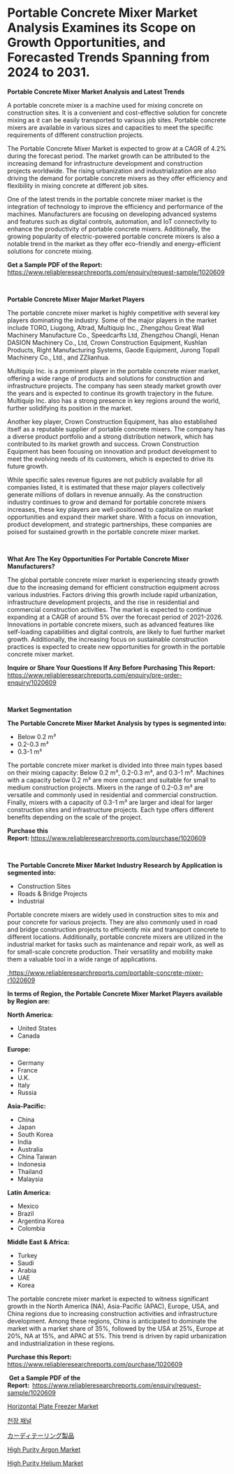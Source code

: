 <p><h1>Portable Concrete Mixer Market Analysis Examines its Scope on Growth Opportunities, and Forecasted Trends Spanning from 2024 to 2031.</h1></p><p><strong>Portable Concrete Mixer Market Analysis and Latest Trends</strong></p>
<p><p>A portable concrete mixer is a machine used for mixing concrete on construction sites. It is a convenient and cost-effective solution for concrete mixing as it can be easily transported to various job sites. Portable concrete mixers are available in various sizes and capacities to meet the specific requirements of different construction projects.</p><p>The Portable Concrete Mixer Market is expected to grow at a CAGR of 4.2% during the forecast period. The market growth can be attributed to the increasing demand for infrastructure development and construction projects worldwide. The rising urbanization and industrialization are also driving the demand for portable concrete mixers as they offer efficiency and flexibility in mixing concrete at different job sites.</p><p>One of the latest trends in the portable concrete mixer market is the integration of technology to improve the efficiency and performance of the machines. Manufacturers are focusing on developing advanced systems and features such as digital controls, automation, and IoT connectivity to enhance the productivity of portable concrete mixers. Additionally, the growing popularity of electric-powered portable concrete mixers is also a notable trend in the market as they offer eco-friendly and energy-efficient solutions for concrete mixing.</p></p>
<p><strong>Get a Sample PDF of the Report:&nbsp;</strong> <a href="https://www.reliableresearchreports.com/enquiry/request-sample/1020609">https://www.reliableresearchreports.com/enquiry/request-sample/1020609</a></p>
<p>&nbsp;</p>
<p><strong>Portable Concrete Mixer Major Market Players</strong></p>
<p><p>The portable concrete mixer market is highly competitive with several key players dominating the industry. Some of the major players in the market include TORO, Liugong, Altrad, Multiquip Inc., Zhengzhou Great Wall Machinery Manufacture Co., Speedcarfts Ltd, Zhengzhou Changli, Henan DASION Machinery Co., Ltd, Crown Construction Equipment, Kushlan Products, Right Manufacturing Systems, Gaode Equipment, Jurong Topall Machinery Co., Ltd., and ZZlianhua.</p><p>Multiquip Inc. is a prominent player in the portable concrete mixer market, offering a wide range of products and solutions for construction and infrastructure projects. The company has seen steady market growth over the years and is expected to continue its growth trajectory in the future. Multiquip Inc. also has a strong presence in key regions around the world, further solidifying its position in the market.</p><p>Another key player, Crown Construction Equipment, has also established itself as a reputable supplier of portable concrete mixers. The company has a diverse product portfolio and a strong distribution network, which has contributed to its market growth and success. Crown Construction Equipment has been focusing on innovation and product development to meet the evolving needs of its customers, which is expected to drive its future growth.</p><p>While specific sales revenue figures are not publicly available for all companies listed, it is estimated that these major players collectively generate millions of dollars in revenue annually. As the construction industry continues to grow and demand for portable concrete mixers increases, these key players are well-positioned to capitalize on market opportunities and expand their market share. With a focus on innovation, product development, and strategic partnerships, these companies are poised for sustained growth in the portable concrete mixer market.</p></p>
<p>&nbsp;</p>
<p><strong>What Are The Key Opportunities For Portable Concrete Mixer Manufacturers?</strong></p>
<p><p>The global portable concrete mixer market is experiencing steady growth due to the increasing demand for efficient construction equipment across various industries. Factors driving this growth include rapid urbanization, infrastructure development projects, and the rise in residential and commercial construction activities. The market is expected to continue expanding at a CAGR of around 5% over the forecast period of 2021-2026. Innovations in portable concrete mixers, such as advanced features like self-loading capabilities and digital controls, are likely to fuel further market growth. Additionally, the increasing focus on sustainable construction practices is expected to create new opportunities for growth in the portable concrete mixer market.</p></p>
<p><strong>Inquire or Share Your Questions If Any Before Purchasing This Report:</strong> <a href="https://www.reliableresearchreports.com/enquiry/pre-order-enquiry/1020609">https://www.reliableresearchreports.com/enquiry/pre-order-enquiry/1020609</a></p>
<p>&nbsp;</p>
<p><strong>Market Segmentation</strong></p>
<p><strong>The Portable Concrete Mixer Market Analysis by types is segmented into:</strong></p>
<p><ul><li>Below 0.2 m³</li><li>0.2-0.3 m³</li><li>0.3-1 m³</li></ul></p>
<p><p>The portable concrete mixer market is divided into three main types based on their mixing capacity: Below 0.2 m³, 0.2-0.3 m³, and 0.3-1 m³. Machines with a capacity below 0.2 m³ are more compact and suitable for small to medium construction projects. Mixers in the range of 0.2-0.3 m³ are versatile and commonly used in residential and commercial construction. Finally, mixers with a capacity of 0.3-1 m³ are larger and ideal for larger construction sites and infrastructure projects. Each type offers different benefits depending on the scale of the project.</p></p>
<p><strong>Purchase this Report:&nbsp;</strong><a href="https://www.reliableresearchreports.com/purchase/1020609">https://www.reliableresearchreports.com/purchase/1020609</a></p>
<p>&nbsp;</p>
<p><strong>The Portable Concrete Mixer Market Industry Research by Application is segmented into:</strong></p>
<p><ul><li>Construction Sites</li><li>Roads & Bridge Projects</li><li>Industrial</li></ul></p>
<p><p>Portable concrete mixers are widely used in construction sites to mix and pour concrete for various projects. They are also commonly used in road and bridge construction projects to efficiently mix and transport concrete to different locations. Additionally, portable concrete mixers are utilized in the industrial market for tasks such as maintenance and repair work, as well as for small-scale concrete production. Their versatility and mobility make them a valuable tool in a wide range of applications.</p></p>
<p><a href="https://www.reliableresearchreports.com/portable-concrete-mixer-r1020609">&nbsp;https://www.reliableresearchreports.com/portable-concrete-mixer-r1020609</a></p>
<p><strong>In terms of Region, the Portable Concrete Mixer Market Players available by Region are:</strong></p>
<p>
    <p> <strong> North America: </strong>
        <ul>
            <li>United States</li>
            <li>Canada</li>
        </ul>
        </p> 
    <p> <strong> Europe: </strong>
        <ul>
            <li>Germany</li>
            <li>France</li>
            <li>U.K.</li>
            <li>Italy</li>
            <li>Russia</li>
        </ul>
        </p> 
    <p> <strong> Asia-Pacific: </strong>
        <ul>
            <li>China</li>
            <li>Japan</li>
            <li>South Korea</li>
            <li>India</li>
            <li>Australia</li>
            <li>China Taiwan</li>
            <li>Indonesia</li>
            <li>Thailand</li>
            <li>Malaysia</li>
        </ul>
        </p> 
    <p> <strong> Latin America: </strong>
        <ul>
            <li>Mexico</li>
            <li>Brazil</li>
            <li>Argentina Korea</li>
            <li>Colombia</li>
        </ul>
        </p> 
    <p> <strong> Middle East & Africa: </strong>
        <ul>
            <li>Turkey</li>
            <li>Saudi</li>
            <li>Arabia</li>
            <li>UAE</li>
            <li>Korea</li>
        </ul>
    </p>
    </p>
<p><p>The portable concrete mixer market is expected to witness significant growth in the North America (NA), Asia-Pacific (APAC), Europe, USA, and China regions due to increasing construction activities and infrastructure development. Among these regions, China is anticipated to dominate the market with a market share of 35%, followed by the USA at 25%, Europe at 20%, NA at 15%, and APAC at 5%. This trend is driven by rapid urbanization and industrialization in these regions.</p></p>
<p><strong>Purchase this Report: </strong><a href="https://www.reliableresearchreports.com/purchase/1020609">https://www.reliableresearchreports.com/purchase/1020609</a></p>
<p>&nbsp;<strong>Get a Sample PDF of the Report:&nbsp;&nbsp;</strong><a href="https://www.reliableresearchreports.com/enquiry/request-sample/1020609">https://www.reliableresearchreports.com/enquiry/request-sample/1020609</a></p>
<p><strong></strong></p>
<p><p><a href="https://github.com/julyju69/Market-Research-Report-List-3/blob/main/horizontal-plate-freezer-market.md">Horizontal Plate Freezer Market</a></p><p><a href="https://github.com/Maeennan456456/Market-Research-Report-List-1/blob/main/405836832101.md">천장 패널</a></p><p><a href="https://github.com/CloydAbbott2023/Market-Research-Report-List-1/blob/main/432554734860.md">カーディテーリング製品</a></p><p><a href="https://issuu.com/reportprime-2/docs/high-purity-argon-market-size-2030.pptx">High Purity Argon Market</a></p><p><a href="https://issuu.com/reportprime-2/docs/high-purity-helium-market-size-2030.pptx">High Purity Helium Market</a></p></p>